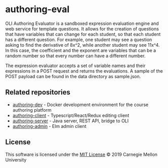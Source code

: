 # authoring-eval

OLI Authoring Evaluator is a sandboxed expression evaluation engine and web service for template questions. It allows for the creation of questions that have variables that can change for each student, so that each student has a different question. For example, one student may see a question asking to find the derivative of 8x^2, while another student may see 11x^4. In this case, the coefficient and the exponent are variables that can be a random number so that every number can have a different number.

The expression evaluator accepts a set of variable names and their expressions in a POST request and returns the evaluations. A sample of the POST payload can be found in the data directory as sample.json.

## Related repositories
* [authoring-dev](https://github.com/Simon-Initiative/authoring-dev) - Docker development environment for the course authoring platform
* [authoring-client](https://github.com/Simon-Initiative/authoring-client) - Typescript/React/Redux editing client
* [authoring-server](https://github.com/Simon-Initiative/authoring-server) - Java server, REST API, bridge to OLI
* [authoring-admin](https://github.com/Simon-Initiative/authoring-admin) - Elm admin client

## License
This software is licensed under the [MIT License](./LICENSE) © 2019 Carnegie Mellon University
